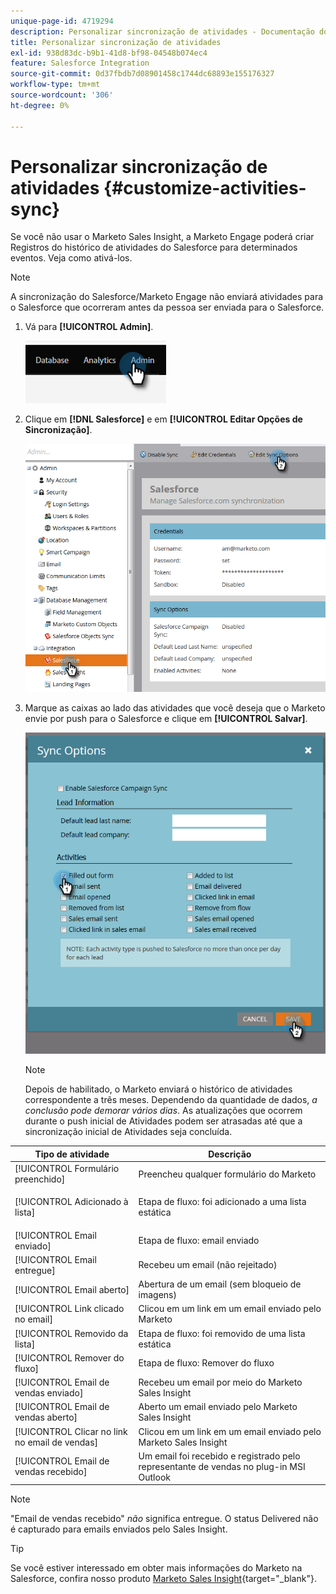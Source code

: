 ```yaml
---
unique-page-id: 4719294
description: Personalizar sincronização de atividades - Documentação do Marketo - Documentação do produto
title: Personalizar sincronização de atividades
exl-id: 938d83dc-b9b1-41d8-bf98-04548b074ec4
feature: Salesforce Integration
source-git-commit: 0d37fbdb7d08901458c1744dc68893e155176327
workflow-type: tm+mt
source-wordcount: '306'
ht-degree: 0%

---
```


# Personalizar sincronização de atividades {#customize-activities-sync}

Se você não usar o Marketo Sales Insight, a Marketo Engage poderá criar Registros do histórico de atividades do Salesforce para determinados eventos. Veja como ativá-los.

>[!NOTE]
>
>A sincronização do Salesforce/Marketo Engage não enviará atividades para o Salesforce que ocorreram antes da pessoa ser enviada para o Salesforce.

1. Vá para **[!UICONTROL Admin]**.

   ![](assets/customize-activities-sync-1.png)

1. Clique em **[!DNL Salesforce]** e em **[!UICONTROL Editar Opções de Sincronização]**.

   ![](assets/two-1.png)

1. Marque as caixas ao lado das atividades que você deseja que o Marketo envie por push para o Salesforce e clique em **[!UICONTROL Salvar]**.

   ![](assets/three-1.png)

   >[!NOTE]
   >
   >Depois de habilitado, o Marketo enviará o histórico de atividades correspondente a três meses. Dependendo da quantidade de dados, _a conclusão pode demorar vários dias_. As atualizações que ocorrem durante o push inicial de Atividades podem ser atrasadas até que a sincronização inicial de Atividades seja concluída.

<table> 
 <colgroup> 
  <col> 
  <col> 
 </colgroup> 
 <thead> 
  <tr> 
   <th>Tipo de atividade</th> 
   <th>Descrição</th> 
  </tr> 
 </thead> 
 <tbody> 
  <tr> 
   <td>[!UICONTROL Formulário preenchido]</td> 
   <td>Preencheu qualquer formulário do Marketo</td> 
  </tr> 
  <tr> 
   <td>[!UICONTROL Adicionado à lista]</td> 
   <td><p>Etapa de fluxo: foi adicionado a uma lista estática</p></td> 
  </tr> 
  <tr> 
   <td>[!UICONTROL Email enviado]</td> 
   <td>Etapa de fluxo: email enviado</td> 
  </tr> 
  <tr> 
   <td>[!UICONTROL Email entregue]</td> 
   <td>Recebeu um email (não rejeitado)</td> 
  </tr> 
  <tr> 
   <td>[!UICONTROL Email aberto]</td> 
   <td>Abertura de um email (sem bloqueio de imagens)</td> 
  </tr> 
  <tr> 
   <td>[!UICONTROL Link clicado no email]</td> 
   <td>Clicou em um link em um email enviado pelo Marketo</td> 
  </tr> 
  <tr> 
   <td>[!UICONTROL Removido da lista]</td> 
   <td>Etapa de fluxo: foi removido de uma lista estática</td> 
  </tr> 
  <tr> 
   <td>[!UICONTROL Remover do fluxo]</td> 
   <td>Etapa de fluxo: Remover do fluxo</td> 
  </tr> 
  <tr> 
   <td>[!UICONTROL Email de vendas enviado]</td> 
   <td>Recebeu um email por meio do Marketo Sales Insight</td> 
  </tr> 
  <tr> 
   <td>[!UICONTROL Email de vendas aberto]</td> 
   <td>Aberto um email enviado pelo Marketo Sales Insight</td> 
  </tr> 
  <tr> 
   <td>[!UICONTROL Clicar no link no email de vendas]</td> 
   <td>Clicou em um link em um email enviado pelo Marketo Sales Insight</td> 
  </tr> 
  <tr> 
   <td>[!UICONTROL Email de vendas recebido]</td> 
   <td>Um email foi recebido e registrado pelo representante de vendas no plug-in MSI Outlook</td> 
  </tr> 
 </tbody> 
</table>

>[!NOTE]
>
>&quot;Email de vendas recebido&quot; _não_ significa entregue. O status Delivered não é capturado para emails enviados pelo Sales Insight.

>[!TIP]
>
>Se você estiver interessado em obter mais informações do Marketo na Salesforce, confira nosso produto [Marketo Sales Insight](/help/marketo/product-docs/marketo-sales-insight/msi-for-salesforce/installation/install-marketo-sales-insight-package-in-salesforce-appexchange.md){target="_blank"}.
